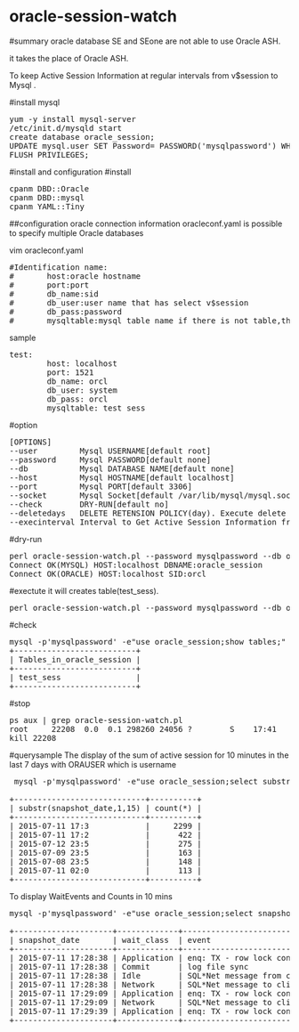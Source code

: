 # oracle-session-watch
#summary
oracle database SE and SEone are not able to use Oracle ASH.

it takes the place of Oracle ASH.

To keep Active Session Information at regular intervals from v$session to Mysql .

#install mysql
<pre>
yum -y install mysql-server
/etc/init.d/mysqld start
create database oracle_session;
UPDATE mysql.user SET Password= PASSWORD('mysqlpassword') WHERE User= 'root';
FLUSH PRIVILEGES;
</pre>

#install and configuration
#install
<pre>
cpanm DBD::Oracle
cpanm DBD::mysql
cpanm YAML::Tiny
</pre>
##configuration oracle connection information
oracleconf.yaml is possible to specify multiple Oracle databases

vim oracleconf.yaml
<pre>
#Identification name:
#       host:oracle hostname
#       port:port
#       db_name:sid
#       db_user:user name that has select v$session
#       db_pass:password
#       mysqltable:mysql table name if there is not table,the script creates  a new table
</pre>
sample
<pre>
test:
        host: localhost
        port: 1521
        db_name: orcl
        db_user: system
        db_pass: orcl
        mysqltable: test_sess
</pre>

#option
<pre>
[OPTIONS]
--user         Mysql USERNAME[default root]
--password     Mysql PASSWORD[default none]
--db           Mysql DATABASE NAME[default none]
--host         Mysql HOSTNAME[default localhost]
--port         Mysql PORT[default 3306]
--socket       Mysql Socket[default /var/lib/mysql/mysql.sock]
--check        DRY-RUN[default no]
--deletedays   DELETE RETENSION POLICY(day). Execute delete once a day[default 90(days)]
--execinterval Interval to Get Active Session Information from v$session(Seconds)[default 30]
</pre>

#dry-run
<pre>
perl oracle-session-watch.pl --password mysqlpassword --db oracle_session --check
Connect OK(MYSQL) HOST:localhost DBNAME:oracle_session
Connect OK(ORACLE) HOST:localhost SID:orcl
</pre>

#exectute
it will creates table(test_sess).
<pre>
perl oracle-session-watch.pl --password mysqlpassword --db oracle_session &
</pre>

#check
<pre>
mysql -p'mysqlpassword' -e"use oracle_session;show tables;"
+--------------------------+
| Tables_in_oracle_session |
+--------------------------+
| test_sess                |
+--------------------------+
</pre>

#stop
<pre>
ps aux | grep oracle-session-watch.pl
root     22208  0.0  0.1 298260 24056 ?        S    17:41   0:00 perl oracle-session-watch.pl --password mysqlpassword --db oracle_session
kill 22208
</pre>

#querysample
The display of the sum of active session for 10 minutes in the last 7 days  with ORAUSER which is username 
<pre>
 mysql -p'mysqlpassword' -e"use oracle_session;select substr(snapshot_date,1,15),count(*) from test_sess where username='ORAUSER' and snapshot_date >  DATE_SUB( now(), interval 7 day ) group by 1 order by 2 desc limit 30;
 
+----------------------------+----------+
| substr(snapshot_date,1,15) | count(*) |
+----------------------------+----------+
| 2015-07-11 17:3            |     2299 |
| 2015-07-11 17:2            |      422 |
| 2015-07-12 23:5            |      275 |
| 2015-07-09 23:5            |      163 |
| 2015-07-08 23:5            |      148 |
| 2015-07-11 02:0            |      113 |
+----------------------------+----------+
</pre>

To display WaitEvents and Counts in 10 mins
<pre>
mysql -p'mysqlpassword' -e"use oracle_session;select snapshot_date,wait_class,event ,count(*) from test_sess where username='ORAUSER' and snapshot_date between '2015-07-11 17:20:00' and '2015-07-11 17:30:00' group by 1,2,3;"

+---------------------+-------------+-------------------------------+----------+
| snapshot_date       | wait_class  | event                         | count(*) |
+---------------------+-------------+-------------------------------+----------+
| 2015-07-11 17:28:38 | Application | enq: TX - row lock contention |       58 |
| 2015-07-11 17:28:38 | Commit      | log file sync                 |        1 |
| 2015-07-11 17:28:38 | Idle        | SQL*Net message from client   |        1 |
| 2015-07-11 17:28:38 | Network     | SQL*Net message to client     |        2 |
| 2015-07-11 17:29:09 | Application | enq: TX - row lock contention |      116 |
| 2015-07-11 17:29:09 | Network     | SQL*Net message to client     |        3 |
| 2015-07-11 17:29:39 | Application | enq: TX - row lock contention |      194 |
+---------------------+-------------+-------------------------------+----------+
</pre>
